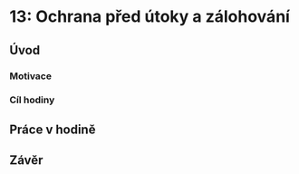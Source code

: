 # 13: Ochrana před útoky a zálohování

## Úvod

### Motivace

### Cíl hodiny

## Práce v hodině

## Závěr
